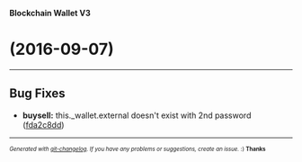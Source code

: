 __Blockchain Wallet V3__

#   (2016-09-07)



---

## Bug Fixes

- **buysell:** this._wallet.external doesn't exist with 2nd password
  ([fda2c8dd](https://github.com/blockchain/My-Wallet-V3/commit/fda2c8dd225a9e82b2fa673ef6756aebbb2389ae))



---
<sub><sup>*Generated with [git-changelog](https://github.com/rafinskipg/git-changelog). If you have any problems or suggestions, create an issue.* :) **Thanks** </sub></sup>